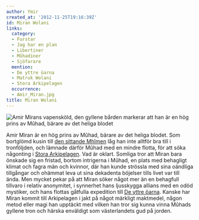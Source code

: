 ```yaml
---
author: Ymir
created_at: '2012-11-25T19:16:39Z'
id: Miran Wolani
links:
  category:
  - Furstar
  - Jag har en plan
  - Libertiner
  - Mûhadiner
  - Sjöfarare
  mention:
  - De yttre öarna
  - Matruk Wolani
  - Stora Arkipelagen
  occurrence:
  - Amir_Miran.jpg
title: Miran Wolani
---
```


![Amir Mirans vapensköld, den gyllene bården markerar att han är en hög prins av Mûhad, bärare av
det heliga blodet]

Amir Miran är en hög prins av Mûhad, bärare av det heliga blodet. Som bortglömd kusin till [den
sittande Mhîmen] låg han inte alltför bra till i tronföljden, och lämnade därför Mûhad med en mindre
flotta, för att söka någonting i [Stora Arkipelagen]. Vad är oklart. Somliga tror att Miran bara
önskade sig en fristad, bortom intrigerna i Mûhad, en plats med behagligt klimat och fagra män och
kvinnor, där han kunde strössla med sina oändliga tillgångar och ohämmat leva ut sina dekadenta
böjelser tills livet var till ända. Men mycket pekar på att Miran söker något mer än en behagfull
tillvaro i relativ anonymitet, i synnerhet hans ljusskygga allians med en odöd mystiker, och hans
flottas gåtfulla expedition till [De yttre öarna]. Kanske har Miran kommit till Arkipelagen i jakt
på något märkligt maktmedel, någon metod eller magi han upptäckt med vilken han tror sig kunna vinna
Mûhads gyllene tron och härska enväldigt som västerlandets gud på jorden.

  [Amir Mirans vapensköld, den gyllene bården markerar att han är en hög prins av Mûhad, bärare av det heliga blodet]:
    Amir_Miran.jpg
    "Amir Mirans vapensköld, den gyllene bården markerar att han är en hög prins av Mûhad, bärare av det heliga blodet"
  [den sittande Mhîmen]: Matruk_Wolani
  [Stora Arkipelagen]: Stora_Arkipelagen
  [De yttre öarna]: De_yttre_öarna